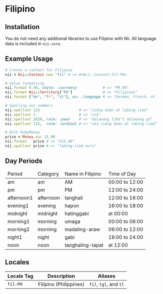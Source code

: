<!-- This file has been generated. Source: src/docs/languages/_template.md.erb -->

# Filipino

## Installation

You do not need any additional libraries to use Filipino with Nii.
All language data is included in `nii-core`.

## Example Usage

``` ruby
# Create a context for Filipino
nii = Nii::Context.new "fil" # => #<Nii::Context:fil-PH>

# Value formatting
nii.format 9.99, style: :currency            # => "₱9.99"
nii.format Nii::Territory["PH"]              # => "Pilipinas"
nii.format ["de", "fr", "it"], as: :language # => "German, French, at Italian"

# Spelling out numbers
nii.spellout 115                  # => "isáng daán at labíng-limá"
nii.spellout 1                    # => "isá"
nii.spellout 2020, rule: :year    # => "dalawáng libó’t dalawáng pû"
nii.spellout 115,  rule: :ordinal # => "ika isáng daán at labíng-limá"

# With RubyMoney
price = Money.eur 15_00
nii.format   price # => "€15.00"
nii.spellout price # => "labíng-limá euro"
```

## Day Periods


<table>
  <thead>
    <tr>
      <td>Period</td>
      <td>Category</td>
      <td>Name in Filipino</td>
      <td>Time of Day</td>
    </tr>
  </thead>
  <tbody>
    <tr>
      <td>am</td>
      <td>am</td>
      <td>AM</td>
      <td>00:00 to 12:00</td>
    </tr>
    <tr>
      <td>pm</td>
      <td>pm</td>
      <td>PM</td>
      <td>12:00 to 24:00</td>
    </tr>
    <tr>
      <td>afternoon1</td>
      <td>afternoon</td>
      <td>tanghali</td>
      <td>12:00 to 16:00</td>
    </tr>
    <tr>
      <td>evening1</td>
      <td>evening</td>
      <td>hapon</td>
      <td>16:00 to 18:00</td>
    </tr>
    <tr>
      <td>midnight</td>
      <td>midnight</td>
      <td>hatinggabi</td>
      <td>at 00:00</td>
    </tr>
    <tr>
      <td>morning1</td>
      <td>morning</td>
      <td>umaga</td>
      <td>00:00 to 06:00</td>
    </tr>
    <tr>
      <td>morning2</td>
      <td>morning</td>
      <td>madaling-araw</td>
      <td>06:00 to 12:00</td>
    </tr>
    <tr>
      <td>night1</td>
      <td>night</td>
      <td>gabi</td>
      <td>18:00 to 24:00</td>
    </tr>
    <tr>
      <td>noon</td>
      <td>noon</td>
      <td>tanghaling-tapat</td>
      <td>at 12:00</td>
    </tr>
  </tbody>
</table>



## Locales

<table>
  <thead>
    <tr>
      <th>Locale Tag</th>
      <th>Description</th>
      <th>Aliases</th>
    </tr>
  </thead>
  <tbody>
    <tr>
      <td><code>fil-PH</code></td>
      <td>Filipino (Philippines)</td>
      <td><code>fil</code>, <code>tgl</code>, and <code>tl</code></td>
    </tr>
  </tbody>
</table>

